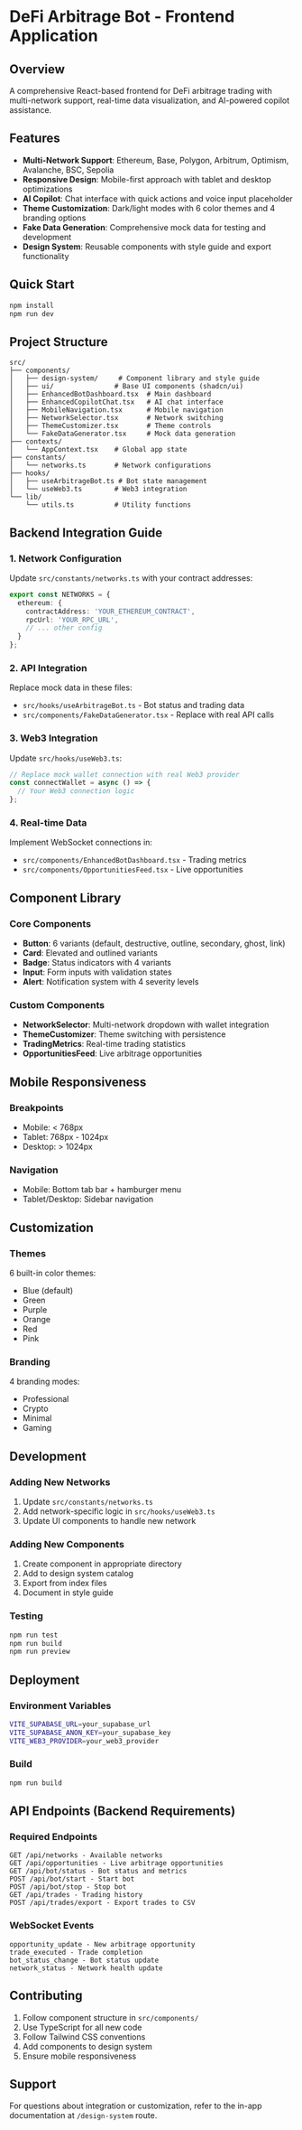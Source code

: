 # DeFi Arbitrage Bot - Frontend Application

## Overview
A comprehensive React-based frontend for DeFi arbitrage trading with multi-network support, real-time data visualization, and AI-powered copilot assistance.

## Features
- **Multi-Network Support**: Ethereum, Base, Polygon, Arbitrum, Optimism, Avalanche, BSC, Sepolia
- **Responsive Design**: Mobile-first approach with tablet and desktop optimizations
- **AI Copilot**: Chat interface with quick actions and voice input placeholder
- **Theme Customization**: Dark/light modes with 6 color themes and 4 branding options
- **Fake Data Generation**: Comprehensive mock data for testing and development
- **Design System**: Reusable components with style guide and export functionality

## Quick Start
```bash
npm install
npm run dev
```

## Project Structure
```
src/
├── components/
│   ├── design-system/     # Component library and style guide
│   ├── ui/               # Base UI components (shadcn/ui)
│   ├── EnhancedBotDashboard.tsx  # Main dashboard
│   ├── EnhancedCopilotChat.tsx   # AI chat interface
│   ├── MobileNavigation.tsx      # Mobile navigation
│   ├── NetworkSelector.tsx       # Network switching
│   ├── ThemeCustomizer.tsx       # Theme controls
│   └── FakeDataGenerator.tsx     # Mock data generation
├── contexts/
│   └── AppContext.tsx    # Global app state
├── constants/
│   └── networks.ts       # Network configurations
├── hooks/
│   ├── useArbitrageBot.ts # Bot state management
│   └── useWeb3.ts        # Web3 integration
└── lib/
    └── utils.ts          # Utility functions
```

## Backend Integration Guide

### 1. Network Configuration
Update `src/constants/networks.ts` with your contract addresses:
```typescript
export const NETWORKS = {
  ethereum: {
    contractAddress: 'YOUR_ETHEREUM_CONTRACT',
    rpcUrl: 'YOUR_RPC_URL',
    // ... other config
  }
};
```

### 2. API Integration
Replace mock data in these files:
- `src/hooks/useArbitrageBot.ts` - Bot status and trading data
- `src/components/FakeDataGenerator.tsx` - Replace with real API calls

### 3. Web3 Integration
Update `src/hooks/useWeb3.ts`:
```typescript
// Replace mock wallet connection with real Web3 provider
const connectWallet = async () => {
  // Your Web3 connection logic
};
```

### 4. Real-time Data
Implement WebSocket connections in:
- `src/components/EnhancedBotDashboard.tsx` - Trading metrics
- `src/components/OpportunitiesFeed.tsx` - Live opportunities

## Component Library

### Core Components
- **Button**: 6 variants (default, destructive, outline, secondary, ghost, link)
- **Card**: Elevated and outlined variants
- **Badge**: Status indicators with 4 variants
- **Input**: Form inputs with validation states
- **Alert**: Notification system with 4 severity levels

### Custom Components
- **NetworkSelector**: Multi-network dropdown with wallet integration
- **ThemeCustomizer**: Theme switching with persistence
- **TradingMetrics**: Real-time trading statistics
- **OpportunitiesFeed**: Live arbitrage opportunities

## Mobile Responsiveness

### Breakpoints
- Mobile: < 768px
- Tablet: 768px - 1024px
- Desktop: > 1024px

### Navigation
- Mobile: Bottom tab bar + hamburger menu
- Tablet/Desktop: Sidebar navigation

## Customization

### Themes
6 built-in color themes:
- Blue (default)
- Green
- Purple
- Orange
- Red
- Pink

### Branding
4 branding modes:
- Professional
- Crypto
- Minimal
- Gaming

## Development

### Adding New Networks
1. Update `src/constants/networks.ts`
2. Add network-specific logic in `src/hooks/useWeb3.ts`
3. Update UI components to handle new network

### Adding New Components
1. Create component in appropriate directory
2. Add to design system catalog
3. Export from index files
4. Document in style guide

### Testing
```bash
npm run test
npm run build
npm run preview
```

## Deployment

### Environment Variables
```bash
VITE_SUPABASE_URL=your_supabase_url
VITE_SUPABASE_ANON_KEY=your_supabase_key
VITE_WEB3_PROVIDER=your_web3_provider
```

### Build
```bash
npm run build
```

## API Endpoints (Backend Requirements)

### Required Endpoints
```
GET /api/networks - Available networks
GET /api/opportunities - Live arbitrage opportunities
GET /api/bot/status - Bot status and metrics
POST /api/bot/start - Start bot
POST /api/bot/stop - Stop bot
GET /api/trades - Trading history
POST /api/trades/export - Export trades to CSV
```

### WebSocket Events
```
opportunity_update - New arbitrage opportunity
trade_executed - Trade completion
bot_status_change - Bot status update
network_status - Network health update
```

## Contributing
1. Follow component structure in `src/components/`
2. Use TypeScript for all new code
3. Follow Tailwind CSS conventions
4. Add components to design system
5. Ensure mobile responsiveness

## Support
For questions about integration or customization, refer to the in-app documentation at `/design-system` route.